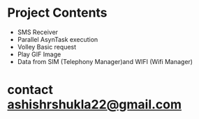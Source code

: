 # Project Contents
   - SMS Receiver
   - Parallel AsynTask execution
   - Volley Basic request
   - Play GIF Image 
   - Data from SIM (Telephony Manager)and WIFI (Wifi Manager)   
   
   
# contact ashishrshukla22@gmail.com   